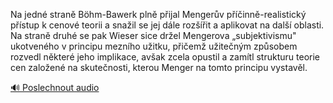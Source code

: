 
Na jedné straně Böhm-Bawerk plně přijal Mengerův příčinně-realistický přístup k cenové teorii a snažil se jej dále rozšířit a aplikovat na další oblasti. Na straně druhé se pak Wieser sice držel Mengerova „subjektivismu" ukotveného v principu mezního užitku, přičemž užitečným způsobem rozvedl některé jeho implikace, avšak zcela opustil a zamítl strukturu teorie cen založené na skutečnosti, kterou Menger na tomto principu vystavěl.

[🔊 Poslechnout audio](/data/7-paragraphs/audio/chapter_170/para_002-Na-jedn-stran-Bhm-Bawerk-pln-pijal-Mengerv-p.mp3)
